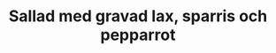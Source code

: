 ---
layout: recipe
title: "Sallad med gravad lax, sparris och pepparrot"
description: "Den här salladen hittade min man på, men han brukar ha rökt lax. Jag föredrar gravad lax! Så när jag gör den här salladen blir det gravad."
image: /assets/images/sallad-med-gravad-lax-sparris-och-pepparrot.webp

# Recipe-specific data
category: Sallad
servings: "2 portioner"
diet:
  - LowCalorieDiet

ingredients:
- name: salladsmix
  quantity: 150 g
- name: avokado
  quantity: 2
- name: sparris, träiga ändar avbrutna
  quantity: 1 knippa
- name: körsbärstomater, halverade
  quantity: 200 g
- name: gravad lax
  quantity: 200 - 250 g
- name: gräddfil
  quantity: 2 dl
- name: riven pepparrot
  quantity: 1 msk
        
instructions:
- Blanda ut pepparroten i gräddfilen. Smaka av så den blir lagom stark.
- Koka sparrisen i saltat vatten 2-3 minuter. Doppa den i iskallt vatten och låt rinna av på hushållspapper. Dela den sedan i munsbitar.
- Skala, halvera och tärna avokadon.
- Blanda sallad, avokado och körsbärstomater i en stor skål med ca hälften av såsen.
- Lägg upp salladen på två tallrikar. Toppa med lax och sparris. Droppa över resterande sås.

---